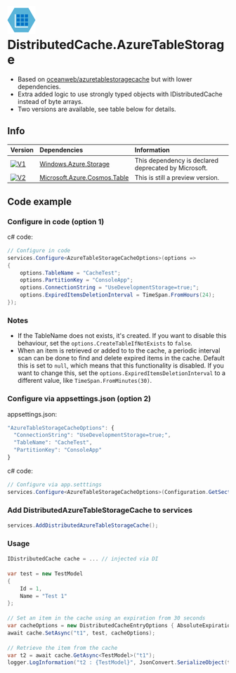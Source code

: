 # ![logo](resources/AzureTableStorage_logo_64x64.png?raw=true) DistributedCache.AzureTableStorage

* Based on [oceanweb/azuretablestoragecache](https://gitlab.com/oceanweb/azuretablestoragecache) but with lower dependencies.
* Extra added logic to use strongly typed objects with IDistributedCache instead of byte arrays.
* Two versions are available, see table below for details.

## Info
| Version | Dependencies | Information 
| :--- | :--- | :---
[![V1](https://img.shields.io/badge/nuget-v1.1.0-blue)](https://www.nuget.org/packages/DistributedCache.AzureTableStorage/1.1.0) | [Windows.Azure.Storage](https://www.nuget.org/packages/WindowsAzure.Storage/) | This dependency is declared deprecated by Microsoft.
[![V2](https://img.shields.io/badge/nuget-v2.0.0-blue)](https://www.nuget.org/packages/DistributedCache.AzureTableStorage/2.0.0) | [Microsoft.Azure.Cosmos.Table](https://www.nuget.org/packages/Microsoft.Azure.Cosmos.Table/2.0.0-preview) | This is still a preview version.

## Code example

### Configure in code (option 1)
c# code:
``` c#
// Configure in code
services.Configure<AzureTableStorageCacheOptions>(options =>
{
    options.TableName = "CacheTest";
    options.PartitionKey = "ConsoleApp";
    options.ConnectionString = "UseDevelopmentStorage=true;";
    options.ExpiredItemsDeletionInterval = TimeSpan.FromHours(24);
});
```

### Notes

- If the TableName does not exists, it's created. If you want to disable this behaviour, set the `options.CreateTableIfNotExists` to `false`.
- When an item is retrieved or added to to the cache, a periodic interval scan can be done to find and delete expired items in the cache. Default this is set to `null`, which means that this functionality is disabled. If you want to change this, set the `options.ExpiredItemsDeletionInterval` to a different value, like `TimeSpan.FromMinutes(30)`.

### Configure via appsettings.json (option 2)

appsettings.json:
``` js
"AzureTableStorageCacheOptions": {
  "ConnectionString": "UseDevelopmentStorage=true;",
  "TableName": "CacheTest",
  "PartitionKey": "ConsoleApp"
}
```

c# code:
``` c#
// Configure via app.setttings
services.Configure<AzureTableStorageCacheOptions>(Configuration.GetSection("AzureTableStorageCacheOptions"));
```

### Add DistributedAzureTableStorageCache to services
``` c#
services.AddDistributedAzureTableStorageCache();
```

### Usage

``` c#
IDistributedCache cache = ... // injected via DI

var test = new TestModel
{
    Id = 1,
    Name = "Test 1"
};

// Set an item in the cache using an expiration from 30 seconds
var cacheOptions = new DistributedCacheEntryOptions { AbsoluteExpirationRelativeToNow = TimeSpan.FromSeconds(30) };
await cache.SetAsync("t1", test, cacheOptions);

// Retrieve the item from the cache
var t2 = await cache.GetAsync<TestModel>("t1");
logger.LogInformation("t2 : {TestModel}", JsonConvert.SerializeObject(t2));
```
